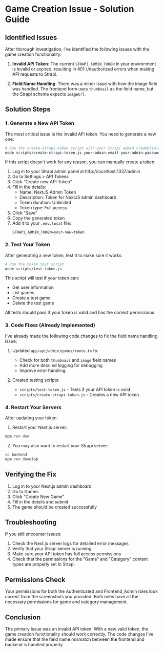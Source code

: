 # Game Creation Issue - Solution Guide

## Identified Issues

After thorough investigation, I've identified the following issues with the game creation functionality:

1. **Invalid API Token**: The current `STRAPI_ADMIN_TOKEN` in your environment is invalid or expired, resulting in 401 Unauthorized errors when making API requests to Strapi.

2. **Field Name Handling**: There was a minor issue with how the image field was handled. The frontend form uses `thumbnail` as the field name, but the Strapi schema expects `imageUrl`.

## Solution Steps

### 1. Generate a New API Token

The most critical issue is the invalid API token. You need to generate a new one:

```bash
# Run the create-strapi-token script with your Strapi admin credentials
node scripts/create-strapi-token.js your-admin-email your-admin-password
```

If this script doesn't work for any reason, you can manually create a token:

1. Log in to your Strapi admin panel at http://localhost:1337/admin
2. Go to Settings > API Tokens
3. Click "Create new API Token"
4. Fill in the details:
   - Name: NextJS Admin Token
   - Description: Token for NextJS admin dashboard
   - Token duration: Unlimited
   - Token type: Full access
5. Click "Save"
6. Copy the generated token
7. Add it to your `.env.local` file:
   ```
   STRAPI_ADMIN_TOKEN=your-new-token
   ```

### 2. Test Your Token

After generating a new token, test it to make sure it works:

```bash
# Run the token test script
node scripts/test-token.js
```

This script will test if your token can:

- Get user information
- List games
- Create a test game
- Delete the test game

All tests should pass if your token is valid and has the correct permissions.

### 3. Code Fixes (Already Implemented)

I've already made the following code changes to fix the field name handling issue:

1. Updated `app/api/admin/games/route.ts` to:

   - Check for both `thumbnail` and `image` field names
   - Add more detailed logging for debugging
   - Improve error handling

2. Created testing scripts:
   - `scripts/test-token.js` - Tests if your API token is valid
   - `scripts/create-strapi-token.js` - Creates a new API token

### 4. Restart Your Servers

After updating your token:

1. Restart your Next.js server:

```bash
npm run dev
```

2. You may also want to restart your Strapi server:

```bash
cd backend
npm run develop
```

## Verifying the Fix

1. Log in to your Next.js admin dashboard
2. Go to Games
3. Click "Create New Game"
4. Fill in the details and submit
5. The game should be created successfully

## Troubleshooting

If you still encounter issues:

1. Check the Next.js server logs for detailed error messages
2. Verify that your Strapi server is running
3. Make sure your API token has full access permissions
4. Check that the permissions for the "Game" and "Category" content types are properly set in Strapi

## Permissions Check

Your permissions for both the Authenticated and Frontend_Admin roles look correct from the screenshots you provided. Both roles have all the necessary permissions for game and category management.

## Conclusion

The primary issue was an invalid API token. With a new valid token, the game creation functionality should work correctly. The code changes I've made ensure that the field name mismatch between the frontend and backend is handled properly.
